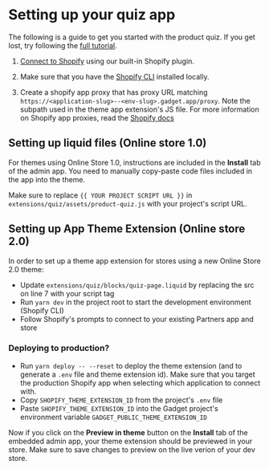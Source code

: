 # Setting up your quiz app

The following is a guide to get you started with the product quiz. If you get lost, try following the [full tutorial](https://docs.gadget.dev/guides/tutorials/product-recommendation-quiz-app).

1. [Connect to Shopify](https://docs.gadget.dev/guides/tutorials/connecting-to-shopify#connecting-to-shopify) using our built-in Shopify plugin.

2. Make sure that you have the [Shopify CLI](https://shopify.dev/docs/api/shopify-cli#installation) installed locally.

3. Create a shopify app proxy that has proxy URL matching `https://<application-slug>--<env-slug>.gadget.app/proxy`. Note the subpath used in the theme app extension's JS file. For more information on Shopify app proxies, read the [Shopify docs](https://shopify.dev/docs/apps/build/online-store/display-dynamic-data)

## Setting up liquid files (Online store 1.0)

For themes using Online Store 1.0, instructions are included in the **Install** tab of the admin app. You need to manually copy-paste code files included in the app into the theme.

Make sure to replace `{{ YOUR PROJECT SCRIPT URL }}` in `extensions/quiz/assets/product-quiz.js` with your project's script URL.

## Setting up App Theme Extension (Online store 2.0)

In order to set up a theme app extension for stores using a new Online Store 2.0 theme:

- Update `extensions/quiz/blocks/quiz-page.liquid` by replacing the src on line 7 with your script tag
- Run `yarn dev` in the project root to start the development environment (Shopify CLI)
- Follow Shopify's prompts to connect to your existing Partners app and store

### Deploying to production?

- Run `yarn deploy -- --reset` to deploy the theme extension (and to generate a `.env` file and theme extension id). Make sure that you target the production Shopify app when selecting which application to connect with.
- Copy `SHOPIFY_THEME_EXTENSION_ID` from the project's `.env` file
- Paste `SHOPIFY_THEME_EXTENSION_ID` into the Gadget project's environment variable `GADGET_PUBLIC_THEME_EXTENSION_ID`

Now if you click on the **Preview in theme** button on the **Install** tab of the embedded admin app, your theme extension should be previewed in your store. Make sure to save changes to preview on the live verion of your dev store.
